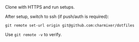 Clone with HTTPS and run setups.

After setup, switch to ssh (if push/auth is required):
```
git remote set-url origin git@github.com:charmixer/dotfiles
```

Use `git remote -v` to verify.

